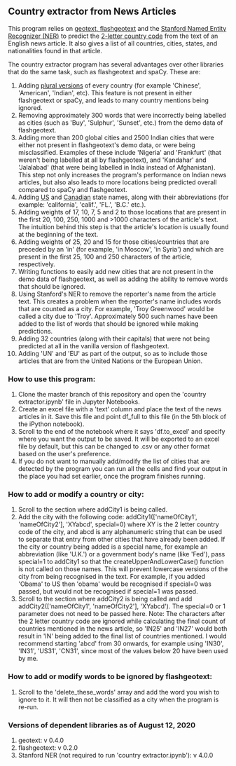 ## Country extractor from News Articles

This program relies on [geotext, ](https://pypi.org/project/geotext/) [flashgeotext](https://flashgeotext.iwpnd.pw/) and the [Stanford Named Entity Recognizer (NER)](https://nlp.stanford.edu/software/CRF-NER.shtml) to predict the [2-letter country code](https://www.iban.com/country-codes) from the text of an English news article. It also gives a list of all countries, cities, states, and nationalities found in that article.

The country extractor program has several advantages over other libraries that do the same task, such as flashgeotext and spaCy. These are:
1. Adding [plural versions](https://en.wikipedia.org/wiki/List_of_adjectival_and_demonymic_forms_for_countries_and_nations) of every country (for example 'Chinese', 'American', 'Indian', etc). This feature is not present in either flashgeotext or spaCy, and leads to many country mentions being ignored.
2. Removing approximately 300 words that were incorrectly being labelled as cities (such as 'Buy', 'Sulphur', 'Sunset', etc.) from the demo data of flashgeotext.
3. Adding more than 200 global cities and 2500 Indian cities that were either not present in flashgeotext's demo data, or were being misclassified. Examples of these include 'Nigeria' and 'Frankfurt' (that weren't being labelled at all by flashgeotext), and 'Kandahar' and 'Jalalabad' (that were being labelled in India instead of Afghanistan). This step not only increases the program's performance on Indian news articles, but also also leads to more locations being predicted overall compared to spaCy and flashgeotext.
4. Adding [US](https://www.ncbi.nlm.nih.gov/books/NBK7254/) and [Canadian](https://en.wikipedia.org/wiki/List_of_U.S._state_abbreviations) state names, along with their abbreviations (for example: 'california', 'calif.', 'FL.', 'B.C.' etc.). 
5. Adding weights of 17, 10, 7, 5 and 2 to those locations that are present in the first 20, 100, 250, 1000 and >1000 characters of the article's text. The intuition behind this step is that the article's location is usually found at the beginning of the text.
6. Adding weights of 25, 20 and 15 for those cities/countries that are preceded by an 'in' (for example, 'in Moscow', 'in Syria') and which are present in the first 25, 100 and 250 characters of the article, respectively.
7. Writing functions to easily add new cities that are not present in the demo data of flashgeotext, as well as adding the ability to remove words that should be ignored.
8. Using Stanford's NER to remove the reporter's name from the article text. This creates a problem when the reporter's name includes words that are counted as a city. For example, 'Troy Greenwood' would be called a city due to 'Troy'. Approximately 500 such names have been added to the list of words that should be ignored while making predictions.
9. Adding 32 countries (along with their capitals) that were not being predicted at all in the vanilla version of flashgeotext.
10. Adding 'UN' and 'EU' as part of the output, so as to include those articles that are from the United Nations or the European Union.

### How to use this program:
1. Clone the master branch of this repository and open the 'country extractor.ipynb' file in Jupyter Notebooks.
2. Create an excel file with a 'text' column and place the text of the news articles in it. Save this file and point df_full to this file (in the 5th block of the iPython notebook).
3. Scroll to the end of the notebook where it says 'df.to_excel' and specify where you want the output to be saved. It will be exported to an excel file by default, but this can be changed to .csv or any other format based on the user's preference.
4. If you do not want to manually add/modify the list of cities that are detected by the program you can run all the cells and find your output in the place you had set earlier, once the program finishes running.

### How to add or modify a country or city:
1. Scroll to the section where addCity1 is being called.
2. Add the city with the following code:
addCity1(['nameOfCity1', 'nameOfCity2'], 'XYabcd', special=0) where XY is the 2 letter country code of the city, and abcd is any alphanumeric string that can be used to separate that entry from other cities that have already been added. 
If the city or country being added is a special name, for example an abbreviation (like 'U.K.') or a government body's name (like 'Fed'), pass special=1 to addCity1 so that the createUpperAndLowerCase() function is not called on those names. This will prevent lowercase versions of the city from being recognised in the text. For example, if you added 'Obama' to US then 'obama' would be recognised if special=0 was passed, but would not be recognised if special=1 was passed.
3. Scroll to the section where addCity2 is being called and add addCity2(['nameOfCity1', 'nameOfCity2'], 'XYabcd'). The special=0 or 1 parameter does not need to be passed here.
Note: The characters after the 2 letter country code are ignored while calculating the final count of countries mentioned in the news article, so 'IN25' and 'IN27' would both result in 'IN' being added to the final list of countries mentioned. I would recommend starting 'abcd' from 30 onwards, for example using 'IN30', 'IN31', 'US31', 'CN31', since most of the values below 20 have been used by me.

### How to add or modify words to be ignored by flashgeotext:
1. Scroll to the 'delete_these_words' array and add the word you wish to ignore to it. It will then not be classified as a city when the program is re-run.


### Versions of dependent libraries as of August 12, 2020
1. geotext: v 0.4.0
2. flashgeotext: v 0.2.0
3. Stanford NER (not required to run 'country extractor.ipynb'): v 4.0.0
